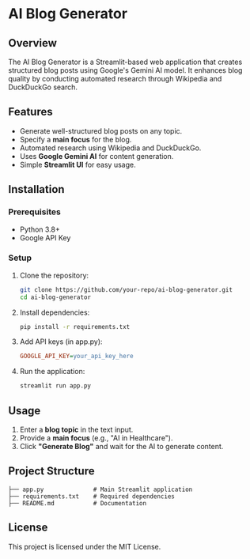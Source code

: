 # AI Blog Generator

## Overview
The AI Blog Generator is a Streamlit-based web application that creates structured blog posts using Google's Gemini AI model. It enhances blog quality by conducting automated research through Wikipedia and DuckDuckGo search.

## Features
- Generate well-structured blog posts on any topic.
- Specify a **main focus** for the blog.
- Automated research using Wikipedia and DuckDuckGo.
- Uses **Google Gemini AI** for content generation.
- Simple **Streamlit UI** for easy usage.

## Installation
### Prerequisites
- Python 3.8+
- Google API Key

### Setup
1. Clone the repository:
   ```bash
   git clone https://github.com/your-repo/ai-blog-generator.git
   cd ai-blog-generator
   ```
2. Install dependencies:
   ```bash
   pip install -r requirements.txt
   ```
3. Add API keys (in app.py):
   ```ini
   GOOGLE_API_KEY=your_api_key_here
   ```
4. Run the application:
   ```bash
   streamlit run app.py
   ```

## Usage
1. Enter a **blog topic** in the text input.
2. Provide a **main focus** (e.g., "AI in Healthcare").
3. Click **"Generate Blog"** and wait for the AI to generate content.

## Project Structure
```
├── app.py              # Main Streamlit application
├── requirements.txt    # Required dependencies
├── README.md           # Documentation
```

## License
This project is licensed under the MIT License.

